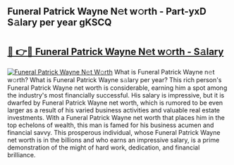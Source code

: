 ## Funeral Patrick Wayne N𝚎t w𝚘rth - Part-yxD S𝚊lary per year gKSCQ

# <h2><a href="http://gc0ps7b.nevu.top/?p=Funeral+Patrick+Wayne">🔗 👉🔴 Funeral Patrick Wayne N𝚎t w𝚘rth - S𝚊lary</a></h2>

[![Funeral Patrick Wayne N𝚎t W𝚘rth](https://i.imgur.com/Oavwk0R.jpeg)](http://gc0ps7b.nevu.top/?p=Funeral+Patrick+Wayne)
What is Funeral Patrick Wayne n𝚎t w𝚘rth? What is Funeral Patrick Wayne s𝚊lary per year?
This rich person's Funeral Patrick Wayne net worth is considerable, earning him a spot among the industry's most financially successful. His salary is impressive, but it is dwarfed by Funeral Patrick Wayne net worth, which is rumored to be even larger as a result of his varied business activities and valuable real estate investments. With a Funeral Patrick Wayne net worth that places him in the top echelons of wealth, this man is famed for his business acumen and financial savvy. This prosperous individual, whose Funeral Patrick Wayne net worth is in the billions and who earns an impressive salary, is a prime demonstration of the might of hard work, dedication, and financial brilliance.
